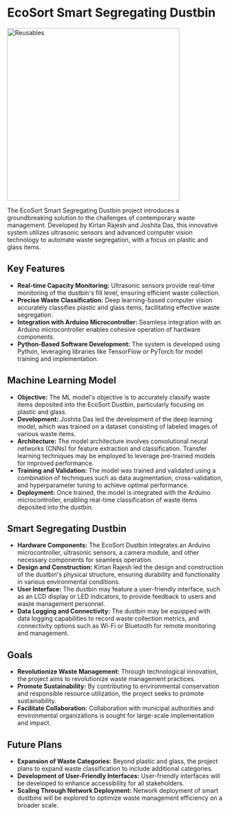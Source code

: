 # EcoSort Smart Segregating Dustbin
<img src="https://github.com/user-attachments/assets/a5c758e1-509f-43d1-ae03-8725b9fa1004" alt="Reusables" width="400" />

The EcoSort Smart Segregating Dustbin project introduces a groundbreaking solution to the challenges of contemporary waste management. Developed by Kirtan Rajesh and Joshita Das, this innovative system utilizes ultrasonic sensors and advanced computer vision technology to automate waste segregation, with a focus on plastic and glass items.

## Key Features

- **Real-time Capacity Monitoring:** Ultrasonic sensors provide real-time monitoring of the dustbin's fill level, ensuring efficient waste collection.
- **Precise Waste Classification:** Deep learning-based computer vision accurately classifies plastic and glass items, facilitating effective waste segregation.
- **Integration with Arduino Microcontroller:** Seamless integration with an Arduino microcontroller enables cohesive operation of hardware components.
- **Python-Based Software Development:** The system is developed using Python, leveraging libraries like TensorFlow or PyTorch for model training and implementation.

## Machine Learning Model

- **Objective:** The ML model's objective is to accurately classify waste items deposited into the EcoSort Dustbin, particularly focusing on plastic and glass.
- **Development:** Joshita Das led the development of the deep learning model, which was trained on a dataset consisting of labeled images of various waste items.
- **Architecture:** The model architecture involves convolutional neural networks (CNNs) for feature extraction and classification. Transfer learning techniques may be employed to leverage pre-trained models for improved performance.
- **Training and Validation:** The model was trained and validated using a combination of techniques such as data augmentation, cross-validation, and hyperparameter tuning to achieve optimal performance.
- **Deployment:** Once trained, the model is integrated with the Arduino microcontroller, enabling real-time classification of waste items deposited into the dustbin.

## Smart Segregating Dustbin

- **Hardware Components:** The EcoSort Dustbin integrates an Arduino microcontroller, ultrasonic sensors, a camera module, and other necessary components for seamless operation.
- **Design and Construction:** Kirtan Rajesh led the design and construction of the dustbin's physical structure, ensuring durability and functionality in various environmental conditions.
- **User Interface:** The dustbin may feature a user-friendly interface, such as an LCD display or LED indicators, to provide feedback to users and waste management personnel.
- **Data Logging and Connectivity:** The dustbin may be equipped with data logging capabilities to record waste collection metrics, and connectivity options such as Wi-Fi or Bluetooth for remote monitoring and management.

## Goals

- **Revolutionize Waste Management:** Through technological innovation, the project aims to revolutionize waste management practices.
- **Promote Sustainability:** By contributing to environmental conservation and responsible resource utilization, the project seeks to promote sustainability.
- **Facilitate Collaboration:** Collaboration with municipal authorities and environmental organizations is sought for large-scale implementation and impact.

## Future Plans

- **Expansion of Waste Categories:** Beyond plastic and glass, the project plans to expand waste classification to include additional categories.
- **Development of User-Friendly Interfaces:** User-friendly interfaces will be developed to enhance accessibility for all stakeholders.
- **Scaling Through Network Deployment:** Network deployment of smart dustbins will be explored to optimize waste management efficiency on a broader scale.

